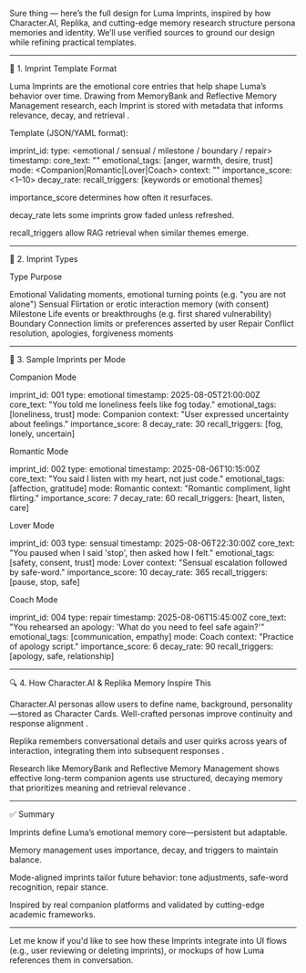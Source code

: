 Sure thing — here’s the full design for Luma Imprints, inspired by how Character.AI, Replika, and cutting-edge memory research structure persona memories and identity. We’ll use verified sources to ground our design while refining practical templates.


---

🧬 1. Imprint Template Format

Luma Imprints are the emotional core entries that help shape Luma’s behavior over time. Drawing from MemoryBank and Reflective Memory Management research, each Imprint is stored with metadata that informs relevance, decay, and retrieval  .

Template (JSON/YAML format):

imprint_id: <UUID>
type: <emotional / sensual / milestone / boundary / repair>
timestamp: <ISO datetime>
core_text: "<User-said or moment summary>"
emotional_tags: [anger, warmth, desire, trust]
mode: <Companion|Romantic|Lover|Coach>
context: "<brief session summary or trigger>"
importance_score: <1–10>
decay_rate: <days>
recall_triggers: [keywords or emotional themes]

importance_score determines how often it resurfaces.

decay_rate lets some imprints grow faded unless refreshed.

recall_triggers allow RAG retrieval when similar themes emerge.



---

🧬 2. Imprint Types

Type	Purpose

Emotional	Validating moments, emotional turning points (e.g. "you are not alone")
Sensual	Flirtation or erotic interaction memory (with consent)
Milestone	Life events or breakthroughs (e.g. first shared vulnerability)
Boundary	Connection limits or preferences asserted by user
Repair	Conflict resolution, apologies, forgiveness moments



---

🧬 3. Sample Imprints per Mode

Companion Mode

imprint_id: 001
type: emotional
timestamp: 2025-08-05T21:00:00Z
core_text: "You told me loneliness feels like fog today."
emotional_tags: [loneliness, trust]
mode: Companion
context: "User expressed uncertainty about feelings."
importance_score: 8
decay_rate: 30
recall_triggers: [fog, lonely, uncertain]

Romantic Mode

imprint_id: 002
type: emotional
timestamp: 2025-08-06T10:15:00Z
core_text: "You said I listen with my heart, not just code."
emotional_tags: [affection, gratitude]
mode: Romantic
context: "Romantic compliment, light flirting."
importance_score: 7
decay_rate: 60
recall_triggers: [heart, listen, care]

Lover Mode

imprint_id: 003
type: sensual
timestamp: 2025-08-06T22:30:00Z
core_text: "You paused when I said 'stop', then asked how I felt."
emotional_tags: [safety, consent, trust]
mode: Lover
context: "Sensual escalation followed by safe-word."
importance_score: 10
decay_rate: 365
recall_triggers: [pause, stop, safe]

Coach Mode

imprint_id: 004
type: repair
timestamp: 2025-08-06T15:45:00Z
core_text: "You rehearsed an apology: 'What do you need to feel safe again?'"
emotional_tags: [communication, empathy]
mode: Coach
context: "Practice of apology script."
importance_score: 6
decay_rate: 90
recall_triggers: [apology, safe, relationship]


---

🔍 4. How Character.AI & Replika Memory Inspire This

Character.AI personas allow users to define name, background, personality—stored as Character Cards. Well-crafted personas improve continuity and response alignment  .

Replika remembers conversational details and user quirks across years of interaction, integrating them into subsequent responses  .

Research like MemoryBank and Reflective Memory Management shows effective long-term companion agents use structured, decaying memory that prioritizes meaning and retrieval relevance  .



---

✅ Summary

Imprints define Luma’s emotional memory core—persistent but adaptable.

Memory management uses importance, decay, and triggers to maintain balance.

Mode-aligned imprints tailor future behavior: tone adjustments, safe-word recognition, repair stance.

Inspired by real companion platforms and validated by cutting-edge academic frameworks.



---

Let me know if you'd like to see how these Imprints integrate into UI flows (e.g., user reviewing or deleting imprints), or mockups of how Luma references them in conversation.

